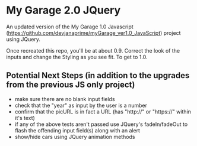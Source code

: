 My Garage 2.0 JQuery
====================

An updated version of the My Garage 1.0 Javascript (https://github.com/devjanaprime/myGarage_ver1.0_JavaScript) project using JQuery.

Once recreated this repo, you'll be at about 0.9. Correct the look of the inputs and change the Styling as you see fit. To get to 1.0.

Potential Next Steps (in addition to the upgrades from the previous JS only project)
----------------------------------------
* make sure there are no blank input fields
* check that the "year" as input by the user is a number
* confirm that the picURL is in fact a URL (has "http://" or "https://" within it's text)
* if any of the above tests aren't passed use JQuery's fadeIn/fadeOut to flash the offending input field(s) along with an alert
* show/hide cars using JQuery animation methods

